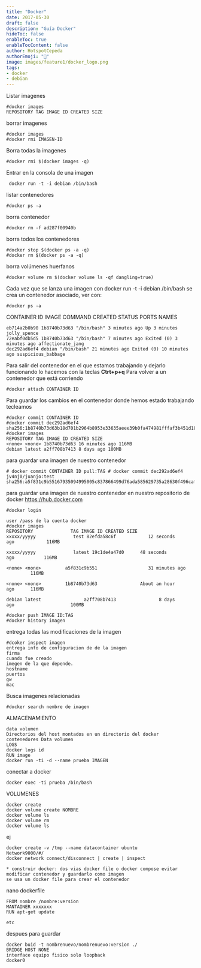 ```yaml
---
title: "Docker"
date: 2017-05-30
draft: false
description: "Guía Docker"
hideToc: false
enableToc: true
enableTocContent: false
author: HotspotCepeda 
authorEmoji: "🗻"
image: images/feature1/docker_logo.png
tags: 
- docker
- debian
---
```

Listar imagenes
```
#docker images
REPOSITORY TAG IMAGE ID CREATED SIZE
```
borrar imagenes
```
#docker images
#docker rmi IMAGEN-ID
```
Borra todas la imagenes 
```
#docker rmi $(docker images -q)
```
Entrar en la consola de una imagen 
```
 docker run -t -i debian /bin/bash
```
listar contenedores
```
#docker ps -a
```
borra contenedor
```
#docker rm -f ad287f00940b
```
borra todos los contenedores
```
#docker stop $(docker ps -a -q)
#docker rm $(docker ps -a -q)
````
borra volúmenes huerfanos
```
#docker volume rm $(docker volume ls -qf dangling=true)
```
Cada vez que se lanza una imagen con docker run -t -i debian /bin/bash se crea un contenedor asociado, ver con: 
```
#docker ps -a
```
CONTAINER ID IMAGE COMMAND CREATED STATUS PORTS NAMES
```
eb714a2b0b90 1b8740b73d63 "/bin/bash" 3 minutes ago Up 3 minutes jolly_spence
72eabf0db5d5 1b8740b73d63 "/bin/bash" 7 minutes ago Exited (0) 3 minutes ago affectionate_jang
dec292ad6ef4 debian "/bin/bash" 21 minutes ago Exited (0) 10 minutes ago suspicious_babbage
```
Para salir del contenedor en el que estamos trabajando y dejarlo funcionando lo hacemos con la teclas
**Ctrt+p+q**
Para volver a un contenedor que está corriendo
```
#docker attach CONTAINER ID
```
Para guardar los cambios en el contenedor donde hemos estado trabajando tecleamos
```
#docker commit CONTAINER ID
#docker commit dec292ad6ef4 sha256:1b8740b73d63b18d701b2964b8953e33635aeee39b0fa474981fffaf3b451d18
#docker images
REPOSITORY TAG IMAGE ID CREATED SIZE
<none> <none> 1b8740b73d63 16 minutes ago 116MB
debian latest a2ff708b7413 8 days ago 100MB
```
para guardar una imagen de nuestro contenedor
```
# docker commit CONTAINER ID pull:TAG # docker commit dec292ad6ef4 jv4nj0/juanjo:test sha256:a5f831c9b55167935094995005c837866499d76ada585629735a28630f496caf
```
para guardar una imagen de nuestro contenedor en nuestro repositorio de docker https://hub.docker.com
```
#docker login

user /pass de la cuenta docker
#docker images
REPOSITORY              TAG IMAGE ID CREATED SIZE
xxxxx/yyyyy              test 82efda58c6f            12 seconds ago            116MB

xxxxx/yyyyy              latest 19c1de4a47d0      48 seconds ago           116MB

<none> <none>         a5f831c9b551                   31 minutes ago            116MB

<none> <none>         1b8740b73d63                About an hour ago      116MB

debian latest                a2ff708b7413                8 days ago                     100MB

#docker push IMAGE ID:TAG
#docker history imagen
```
entrega todas las modificaciones de la imagen
```
#dcoker inspect imagen
entrega info de configuracion de de la imagen
firma
cuando fue creado
imegen de la que depende.
hostname
puertos
gw
mac
```
Busca imagenes relacionadas
```
#docker search nembre de imagen
```
ALMACENAMIENTO
```
data volumen
Directorios del host montados en un directorio del docker
contenedores Data volumen
LOGS
docker logs id
RUN image
docker run -ti -d --name prueba IMAGEN
```
conectar a docker
```
docker exec -ti prueba /bin/bash
```
VOLUMENES
```
docker create
docker volume create NOMBRE
docker volume ls
docker volume rm
docker volume ls
```
ej
```
docker create -v /tmp --name datacontainer ubuntu
Network9000/#/
docker network connect/disconnect | create | inspect

* construir docker: dos vias docker file o docker compose evitar modificar contenedor y guardarlo como imagen
se usa un docker file para crear el contenedor
```
nano dockerfile
```
FROM nombre /nombre:version
MANTAINER xxxxxxx
RUN apt-get update

etc
```
despues para guardar
```
docker buid -t nombrenuevo/nombrenuevo:version ./
BRIDGE HOST NONE
interface equipo fisico solo loopback
docker0
```
